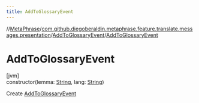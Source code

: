 ```yaml
---
title: AddToGlossaryEvent
---
```

//[MetaPhrase](../../../index.html)/[com.github.diegoberaldin.metaphrase.feature.translate.messages.presentation](../index.html)/[AddToGlossaryEvent](index.html)/[AddToGlossaryEvent](-add-to-glossary-event.html)



# AddToGlossaryEvent



[jvm]\
constructor(lemma: [String](https://kotlinlang.org/api/latest/jvm/stdlib/kotlin/-string/index.html), lang: [String](https://kotlinlang.org/api/latest/jvm/stdlib/kotlin/-string/index.html))



Create [AddToGlossaryEvent](index.html)




